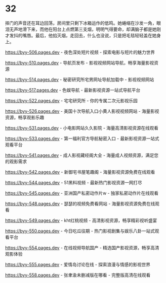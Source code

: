 # 32
摔门的声音还在耳边回荡，房间里只剩下冰箱运作的低鸣。她蜷缩在沙发一角，眼泪无声地滑下来，而他在阳台上点燃第三支烟，明明气得要命，却满脑子都是她刚才发抖的嘴唇。最后，他掐灭烟，走回去，什么也没说，只是把毛毯轻轻盖在她身上。

https://byy-506.pages.dev - 夜色深处短片视频 - 探索电影与短片的魅力世界

https://byy-510.pages.dev - 导航页发布 - 影视视频网站导航，畅享海量影视资源

https://byy-514.pages.dev - 秘密研究所宅男网址导航加载中 - 影视视频网站

https://byy-517.pages.dev - 色娱导航 - 最新影视资源一站式导航平台

https://byy-522.pages.dev - 宅宅研究所 - 你的专属二次元影视乐园

https://byy-526.pages.dev - 美国十次导航入口小黄人影视视频网站 - 海量影视资源，畅享观影乐趣

https://byy-531.pages.dev - 小电影网站久久影院 - 海量高清影视资源在线观看

https://byy-533.pages.dev - 第一福利官方导航秘密入口 - 最新影视资源一站式观看平台

https://byy-541.pages.dev - 成人影视藏经阁大全 - 海量成人视频资源，满足您的观影需求

https://byy-542.pages.dev - 新御宅书屋笔趣阁 - 海量影视资源免费在线观看

https://byy-544.pages.dev - 51黑料视频 - 最新热门影视资源一网打尽

https://byy-545.pages.dev - 亚洲国产私密动作片w - 独家私密动作片在线观看

https://byy-548.pages.dev - 瑟瑟的视频免费看网站 - 海量影视资源免费在线观看

https://byy-549.pages.dev - kht红桃视频 - 高清影视资源，畅享精彩视听盛宴

https://byy-550.pages.dev - 今日吃瓜往期 - 热门影视剧集与娱乐八卦一站式观看平台

https://byy-554.pages.dev - 在线视频导航国产 - 精选国产影视资源，畅享高清观影体验

https://byy-555.pages.dev - 爱情岛讨论在线 - 探索浪漫与情感的影视世界

https://byy-558.pages.dev - 张聿渝未删减版在哪看 - 完整版高清在线观看
